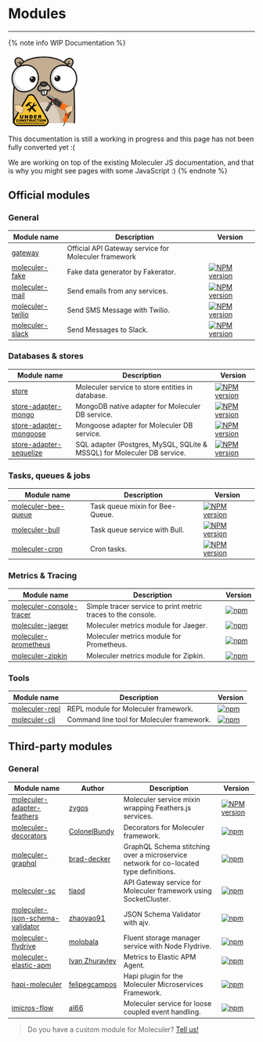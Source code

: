 # Modules

---

{% note info WIP Documentation %}

<img src="assets/under_construction.png" width=150/>

This documentation is still a working in progress and this page has not been fully converted yet :(

We are working on top of the existing Moleculer JS documentation, and that is why you might see pages with some JavaScript :)
{% endnote %}

## Official modules

### General

| Module name                                                                                                      | Description                                          | Version                                                                                                             |
| ---------------------------------------------------------------------------------------------------------------- | ---------------------------------------------------- | ------------------------------------------------------------------------------------------------------------------- |
| [gateway](gateway.html)                                                                                          | Official API Gateway service for Moleculer framework |                                                                                                                     |
| [moleculer-fake](https://github.com/moleculerjs/moleculer-addons/tree/master/packages/moleculer-fake#readme)     | Fake data generator by Fakerator.                    | [![NPM version](https://img.shields.io/npm/v/moleculer-fake.svg)](https://www.npmjs.com/package/moleculer-fake)     |
| [moleculer-mail](https://github.com/moleculerjs/moleculer-addons/tree/master/packages/moleculer-mail#readme)     | Send emails from any services.                       | [![NPM version](https://img.shields.io/npm/v/moleculer-mail.svg)](https://www.npmjs.com/package/moleculer-mail)     |
| [moleculer-twilio](https://github.com/moleculerjs/moleculer-addons/tree/master/packages/moleculer-twilio#readme) | Send SMS Message with Twilio.                        | [![NPM version](https://img.shields.io/npm/v/moleculer-twilio.svg)](https://www.npmjs.com/package/moleculer-twilio) |
| [moleculer-slack](https://github.com/moleculerjs/moleculer-addons/tree/master/packages/moleculer-slack#readme)   | Send Messages to Slack.                              | [![NPM version](https://img.shields.io/npm/v/moleculer-slack.svg)](https://www.npmjs.com/package/moleculer-slack)   |

### Databases & stores

| Module name                                                                                                         | Description                                                             | Version                                                                                                                           |
| ------------------------------------------------------------------------------------------------------------------- | ----------------------------------------------------------------------- | --------------------------------------------------------------------------------------------------------------------------------- |
| [store](https://github.com/moleculerjs/store/tree/master/packages/store#readme)                                     | Moleculer service to store entities in database.                        | [![NPM version](https://img.shields.io/npm/v/store.svg)](https://www.npmjs.com/package/store)                                     |
| [store-adapter-mongo](https://github.com/moleculerjs/store/tree/master/packages/store-adapter-mongo#readme)         | MongoDB native adapter for Moleculer DB service.                        | [![NPM version](https://img.shields.io/npm/v/store-adapter-mongo.svg)](https://www.npmjs.com/package/store-adapter-mongo)         |
| [store-adapter-mongoose](https://github.com/moleculerjs/store/tree/master/packages/store-adapter-mongoose#readme)   | Mongoose adapter for Moleculer DB service.                              | [![NPM version](https://img.shields.io/npm/v/store-adapter-mongoose.svg)](https://www.npmjs.com/package/store-adapter-mongoose)   |
| [store-adapter-sequelize](https://github.com/moleculerjs/store/tree/master/packages/store-adapter-sequelize#readme) | SQL adapter (Postgres, MySQL, SQLite & MSSQL) for Moleculer DB service. | [![NPM version](https://img.shields.io/npm/v/store-adapter-sequelize.svg)](https://www.npmjs.com/package/store-adapter-sequelize) |

### Tasks, queues & jobs

| Module name                                                                                                            | Description                     | Version                                                                                                                   |
| ---------------------------------------------------------------------------------------------------------------------- | ------------------------------- | ------------------------------------------------------------------------------------------------------------------------- |
| [moleculer-bee-queue](https://github.com/moleculerjs/moleculer-addons/tree/master/packages/moleculer-bee-queue#readme) | Task queue mixin for Bee-Queue. | [![NPM version](https://img.shields.io/npm/v/moleculer-bee-queue.svg)](https://www.npmjs.com/package/moleculer-bee-queue) |
| [moleculer-bull](https://github.com/moleculerjs/moleculer-addons/tree/master/packages/moleculer-bull#readme)           | Task queue service with Bull.   | [![NPM version](https://img.shields.io/npm/v/moleculer-bull.svg)](https://www.npmjs.com/package/moleculer-bull)           |
| [moleculer-cron](https://github.com/davidroman0O/moleculer-cron#readme)                                                | Cron tasks.                     | [![NPM version](https://img.shields.io/npm/v/moleculer-cron.svg)](https://www.npmjs.com/package/moleculer-cron)           |

### Metrics & Tracing

| Module name                                                                                                                       | Description                                                  | Version                                                                                                                                 |
| --------------------------------------------------------------------------------------------------------------------------------- | ------------------------------------------------------------ | --------------------------------------------------------------------------------------------------------------------------------------- |
| [moleculer-console-tracer](https://github.com/moleculerjs/moleculer-metrics/blob/master/packages/moleculer-console-tracer#readme) | Simple tracer service to print metric traces to the console. | [![npm](https://img.shields.io/npm/v/moleculer-console-tracer.svg?maxAge=3600)](https://www.npmjs.com/package/moleculer-console-tracer) |
| [moleculer-jaeger](https://github.com/moleculerjs/moleculer-metrics/blob/master/packages/moleculer-jaeger#readme)                 | Moleculer metrics module for Jaeger.                         | [![npm](https://img.shields.io/npm/v/moleculer-jaeger.svg?maxAge=3600)](https://www.npmjs.com/package/moleculer-jaeger)                 |
| [moleculer-prometheus](https://github.com/moleculerjs/moleculer-metrics/blob/master/packages/moleculer-prometheus#readme)         | Moleculer metrics module for Prometheus.                     | [![npm](https://img.shields.io/npm/v/moleculer-prometheus.svg?maxAge=3600)](https://www.npmjs.com/package/moleculer-prometheus)         |
| [moleculer-zipkin](https://github.com/moleculerjs/moleculer-metrics/blob/master/packages/moleculer-zipkin#readme)                 | Moleculer metrics module for Zipkin.                         | [![npm](https://img.shields.io/npm/v/moleculer-zipkin.svg?maxAge=3600)](https://www.npmjs.com/package/moleculer-zipkin)                 |

### Tools

| Module name                           | Description                                | Version                                                                                                             |
| ------------------------------------- | ------------------------------------------ | ------------------------------------------------------------------------------------------------------------------- |
| [moleculer-repl](moleculer-repl.html) | REPL module for Moleculer framework.       | [![npm](https://img.shields.io/npm/v/moleculer-repl.svg?maxAge=3600)](https://www.npmjs.com/package/moleculer-repl) |
| [moleculer-cli](moleculer-cli.html)   | Command line tool for Moleculer framework. | [![npm](https://img.shields.io/npm/v/moleculer-cli.svg?maxAge=3600)](https://www.npmjs.com/package/moleculer-cli)   |

## Third-party modules

### General

| Module name                                                                                            | Author                                            | Description                                                                           | Version                                                                                                                                               |
| ------------------------------------------------------------------------------------------------------ | ------------------------------------------------- | ------------------------------------------------------------------------------------- | ----------------------------------------------------------------------------------------------------------------------------------------------------- |
| [moleculer-adapter-feathers](https://github.com/zygos/moleculer-adapter-feathers#readme)               | [zygos](zygos)                                    | Moleculer service mixin wrapping Feathers.js services.                                | [![NPM version](https://img.shields.io/npm/v/moleculer-adapter-feathers.svg?maxAge=3600)](https://www.npmjs.com/package/moleculer-adapter-feathers)   |
| [moleculer-decorators](https://github.com/ColonelBundy/moleculer-decorators#readme)                    | [ColonelBundy](https://github.com/ColonelBundy)   | Decorators for Moleculer framework.                                                   | [![npm](https://img.shields.io/npm/v/moleculer-decorators.svg?maxAge=3600)](https://www.npmjs.com/package/moleculer-decorators)                       |
| [moleculer-graphql](https://github.com/ConciergeAuctions/moleculer-graphql#readme)                     | [brad-decker](https://github.com/brad-decker)     | GraphQL Schema stitching over a microservice network for co-located type definitions. | [![npm](https://img.shields.io/npm/v/moleculer-graphql.svg?maxAge=3600)](https://www.npmjs.com/package/moleculer-graphql)                             |
| [moleculer-sc](https://github.com/tiaod/moleculer-sc#readme)                                           | [tiaod](https://github.com/tiaod)                 | API Gateway service for Moleculer framework using SocketCluster.                      | [![npm](https://img.shields.io/npm/v/moleculer-sc.svg?maxAge=3600)](https://www.npmjs.com/package/moleculer-sc)                                       |
| [moleculer-json-schema-validator](https://github.com/zhaoyao91/moleculer-json-schema-validator#readme) | [zhaoyao91](https://github.com/zhaoyao91)         | JSON Schema Validator with ajv.                                                       | [![npm](https://img.shields.io/npm/v/moleculer-json-schema-validator.svg?maxAge=3600)](https://www.npmjs.com/package/moleculer-json-schema-validator) |
| [moleculer-flydrive](https://github.com/molobala/moleculer-flydrive#readme)                            | [molobala](https://github.com/molobala)           | Fluent storage manager service with Node Flydrive.                                    | [![npm](https://img.shields.io/npm/v/moleculer-flydrive.svg?maxAge=3600)](https://www.npmjs.com/package/moleculer-flydrive)                           |
| [moleculer-elastic-apm](https://github.com/intech/moleculer-elastic-apm)                               | [Ivan Zhuravlev](https://github.com/intech)       | Metrics to Elastic APM Agent.                                                         | [![npm](https://img.shields.io/npm/v/moleculer-elastic-apm.svg?maxAge=3600)](https://www.npmjs.com/package/moleculer-elastic-apm)                     |
| [hapi-moleculer](https://github.com/felipegcampos/hapi-moleculer)                                      | [felipegcampos](https://github.com/felipegcampos) | Hapi plugin for the Moleculer Microservices Framework.                                | [![npm](https://img.shields.io/npm/v/hapi-moleculer.svg?maxAge=3600)](https://www.npmjs.com/package/hapi-moleculer)                                   |
| [imicros-flow](https://github.com/al66/imicros-flow)                                                   | [al66](https://github.com/al66)                   | Moleculer service for loose coupled event handling.                                   | [![npm](https://img.shields.io/npm/v/imicros-flow.svg?maxAge=3600)](https://www.npmjs.com/package/imicros-flow)                                       |

> Do you have a custom module for Moleculer? [Tell us!](https://github.com/moleculerjs/moleculer/issues)
